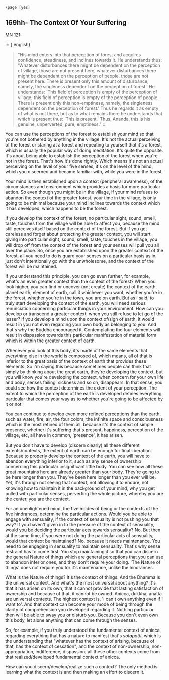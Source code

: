 ```{=context}
\page [yes]
```
## 169hh- The Context Of Your Suffering

MN 121:

::: {.english}
> \"His mind enters into that perception of forest and acquires
> confidence, steadiness, and inclines towards it. He understands thus:
> \'Whatever disturbances there might be dependent on the perception of
> village, those are not present here; whatever disturbances there might
> be dependent on the perception of people, those are not present here.
> There is present only this amount of disturbance, namely, the
> singleness dependent on the perception of forest.\' He understands:
> \'This field of perception is empty of the perception of village; this
> field of perception is empty of the perception of people. There is
> present only this non-emptiness, namely, the singleness dependent on
> the perception of forest.\' Thus he regards it as empty of what is not
> there, but as to what remains there he understands that which is
> present thus: \'This is present.\' Thus, Ananda, this is his genuine,
> unperverted, pure, emptiness.\"
:::

You can use the perceptions of the forest to establish your mind so that
you\'re not bothered by anything in the village. It\'s not the actual
perceiving of the forest or staring at a forest and repeating to
yourself that it\'s a forest, which is usually the popular way of doing
meditation. It\'s quite the opposite. It\'s about being able to
establish the perception of the forest when you\'re not in the forest.
That\'s how it\'s done rightly. Which means it\'s not an actual
perceiving on the level of your five senses, it\'s on the level of the
mind, which you discerned and became familiar with, while you were in
the forest.

Your mind is then established upon a context (peripheral awareness), of
the circumstances and environment which provides a basis for more
particular action. So even though you might be in the village, if your
mind refuses to abandon the context of the greater forest, your time in
the village, is only going to be minimal because your mind inclines
towards the context which it has developed, which happens to be the
forest.

If you develop the context of the forest, no particular sight, sound,
smell, taste, touches from the village will be able to affect you,
because the mind still perceives itself based on the context of the
forest. But if you get careless and forget about protecting the greater
context, you will start giving into particular sight, sound, smell,
taste, touches in the village, you will drop off from the context of the
forest and your senses will pull you all over the place. So, once you
are established upon the greater context of the forest, all you need to
do is guard your senses on a particular basis as in, just don\'t
intentionally go with the unwholesome, and the context of the forest
will be maintained.

If you understand this principle, you can go even further, for example,
what\'s an even greater context than the context of the forest? When you
look higher, you can find or uncover (not create) the context of the
earth, planet earth, element of earth, call it whichever you want,
whether you\'re in the forest, whether you\'re in the town, you are on
earth. But as I said, to truly start developing the context of the
earth, you will need serious renunciation concerning particular things
in your environment. How can you develop or transcend a greater context,
when you still refuse to let go of the lesser? If you develop a mind
upon the context of/sign of earth, it would result in you not even
regarding your own body as belonging to you. And that\'s why the Buddha
encouraged it. Contemplating the four elements will result in dispassion
towards this particular manifestation of material form which is within
the greater context of earth.

Whenever you look at this body, it\'s made of the same elements that
everything else in the world is composed of, which means, all of that is
inferior to the great basis of the context of earth that provides these
elements. So I\'m saying this because sometimes people can think that
simply by thinking about the great earth, they\'re developing the
context, but you will know you\'re developing the context, when concern
for your own life and body, senses failing, sickness and so on,
disappears. In that sense, you could see how the context determines the
extent of your perception. The extent to which the perception of the
earth is developed defines everything particular that comes your way as
to whether you\'re going to be affected by it or not.

You can continue to develop even more refined perceptions than the
earth, such as water, fire, air, the four colors, the infinite space and
consciousness which is the most refined of them all, because it\'s the
context of simple presence, whether it\'s suffering that\'s present,
happiness, perception of the village, etc, all have in common,
'presence', it has arisen.

But you don\'t have to develop (discern clearly) all these different
extents/contexts, the extent of earth can be enough for final
liberation. Because to properly develop the context of the earth, you
will have to abandon everything inferior to it, such as any sense of
ownership concerning this particular insignificant little body. You can
see how all these great mountains here are already greater than your
body. They\'re going to be here longer than you. They\'ve been here
longer than you ever will be. Yet, it\'s through not seeing that
context, not allowing it to endure, not knowing how to maintain it in
the background of your mind, why you get pulled with particular senses,
perverting the whole picture, whereby you are the center, you are the
context.

For an unenlightened mind, the five modes of being or the contexts of
the five hindrances, determine the particular actions. Would you be able
to engage with sensuality, if the context of sensuality is not pushing
you that way? If you haven\'t given in to the pressure of the context of
sensuality, would you be deciding the particular acts towards
sensuality? No. But then at the same time, if you were not doing the
particular acts of sensuality, would that context be maintained? No,
because it needs maintenance. You need to be engaging in sensuality to
maintain sensuality. That\'s why sense restraint has to come first. You
stop maintaining it so that you can discern the general Nature of things
which are general perceptions that you can use to abandon inferior ones,
and they don\'t require your doing. 'The Nature of things' does not
require you for it's maintenance, unlike the hindrances.

What is the Nature of things? It\'s the context of things. And the
Dhamma is the universal context. And what\'s the most universal about
anything? It\'s that it has arisen on its own, that it cannot provide
that lasting satisfaction of ownership and because of that, it cannot be
owned. Anicca, dukkha, anatta are universal contexts. The highest
context is, 'I can\'t own anything even if I want to'. And that context
can become your mode of being through the clarity of comprehension you
developed regarding it. Nothing particular then will be able to sway you
or disturb you. Because you don\'t even own this body, let alone
anything that can come through the senses.

So, for example, if you truly understood the fundamental context of
anicca, regarding everything that has a nature to manifest that\'s
*sotapatti*, which is the understanding that "whatever has the context
of arising, because of that, has the context of cessation", and the
context of non-ownership, non-appropriation, indifference, dispassion,
all these other contexts come from that realized/developed fundamental
context of anicca.

How can you discern/develop/realize such a context? The only method is
learning what the context is and then making an effort to discern it.